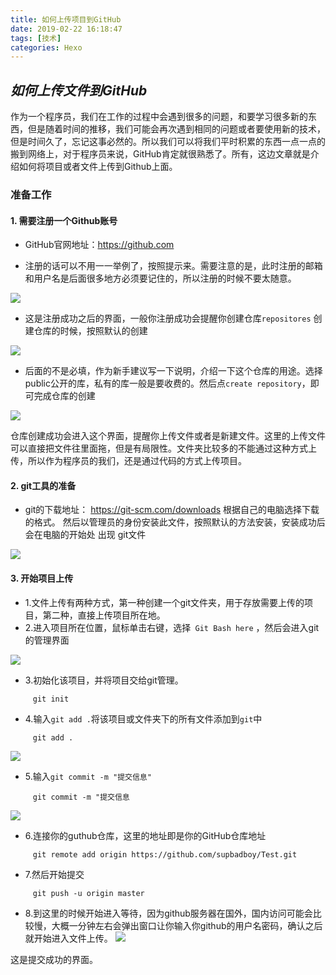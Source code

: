 ```yaml
---
title: 如何上传项目到GitHub
date: 2019-02-22 16:18:47
tags: [技术]
categories: Hexo
---
```


## _如何上传文件到GitHub_

作为一个程序员，我们在工作的过程中会遇到很多的问题，和要学习很多新的东西，但是随着时间的推移，我们可能会再次遇到相同的问题或者要使用新的技术，但是时间久了，忘记这事必然的。所以我们可以将我们平时积累的东西一点一点的搬到网络上，对于程序员来说，GitHub肯定就很熟悉了。所有，这边文章就是介绍如何将项目或者文件上传到Github上面。

### 准备工作
####  1.  需要注册一个Github账号

+ GitHub官网地址：https://github.com

+ 注册的话可以不用一一举例了，按照提示来。需要注意的是，此时注册的邮箱和用户名是后面很多地方必须要记住的，所以注册的时候不要太随意。

![](https://raw.githubusercontent.com/supbadboy/image/master/20190222163218.png)

+ 这是注册成功之后的界面，一般你注册成功会提醒你创建仓库`repositores` 创建仓库的时候，按照默认的创建

![](https://raw.githubusercontent.com/supbadboy/image/master/20190222163428.png)

+ 后面的不是必填，作为新手建议写一下说明，介绍一下这个仓库的用途。选择public公开的库，私有的库一般是要收费的。然后点`create repository`，即可完成仓库的创建

![](https://raw.githubusercontent.com/supbadboy/image/master/20190222163749.png)

仓库创建成功会进入这个界面，提醒你上传文件或者是新建文件。这里的上传文件可以直接把文件往里面拖，但是有局限性。文件夹比较多的不能通过这种方式上传，所以作为程序员的我们，还是通过代码的方式上传项目。


####  2. git工具的准备

+  git的下载地址： https://git-scm.com/downloads  根据自己的电脑选择下载的格式。 然后以管理员的身份安装此文件，按照默认的方法安装，安装成功后会在电脑的开始处 出现  git文件

![](https://raw.githubusercontent.com/supbadboy/image/master/20190222164710.png)


#### 3. 开始项目上传

+ 1.文件上传有两种方式，第一种创建一个git文件夹，用于存放需要上传的项目，第二种，直接上传项目所在地。
+ 2.进入项目所在位置，鼠标单击右键，选择` Git Bash here` ，然后会进入git的管理界面

![](https://raw.githubusercontent.com/supbadboy/image/master/20190222165331.png)

+ 3.初始化该项目，并将项目交给git管理。
```
     git init 
```
+ 4.输入` git add . `将该项目或文件夹下的所有文件添加到`git`中
```
     git add .
```

![](https://raw.githubusercontent.com/supbadboy/image/master/20190222165918.png)


+ 5.输入`git commit -m "提交信息"`
```
     git commit -m "提交信息  
```
![](https://raw.githubusercontent.com/supbadboy/image/master/20190222165948.png)
    
+ 6.连接你的guthub仓库，这里的地址即是你的GitHub仓库地址
```
     git remote add origin https://github.com/supbadboy/Test.git
```
+ 7.然后开始提交
```
     git push -u origin master
```
+ 8.到这里的时候开始进入等待，因为github服务器在国外，国内访问可能会比较慢，大概一分钟左右会弹出窗口让你输入你github的用户名密码，确认之后就开始进入文件上传。
![](https://raw.githubusercontent.com/supbadboy/image/master/20190222170446.png)

这是提交成功的界面。